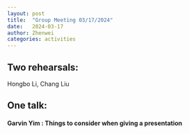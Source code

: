 ```yaml
---
layout: post
title:  "Group Meeting 03/17/2024"
date:   2024-03-17
author: Zhenwei
categories: activities
---
```



## Two rehearsals:

Hongbo Li, Chang Liu


## One talk:

####  Garvin Yim : Things to consider when giving a presentation

